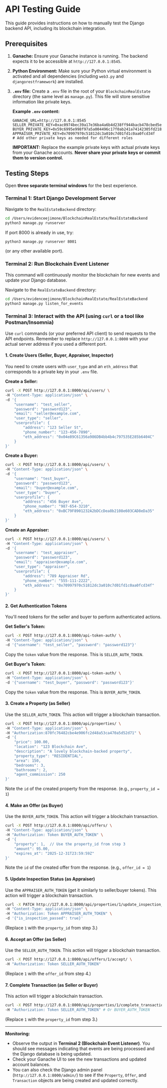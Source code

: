 # API Testing Guide

This guide provides instructions on how to manually test the Django backend API, including its blockchain integration.

## Prerequisites

1.  **Ganache:** Ensure your Ganache instance is running. The backend expects it to be accessible at `http://127.0.0.1:8545`.
2.  **Python Environment:** Make sure your Python virtual environment is activated and all dependencies (including `web3.py` and `djangorestframework`) are installed.
3.  **`.env` file:** Create a `.env` file in the root of your `BlockchainRealEstate` directory (the same level as `manage.py`). This file will store sensitive information like private keys.

    **Example `.env` content:**
    ```
    GANACHE_URL=http://127.0.0.1:8545
    SELLER_PRIVATE_KEY=0xac0974bec39a17e36ba4a6b4d238ff944bacb478cbed5efcae784d7bf4f2ff80
    BUYER_PRIVATE_KEY=0x59c6995e998f97a5a004496c17f0ab241a74142305fd218621064954ee166979
    APPRAISER_PRIVATE_KEY=0x70997970c51812dc3a010c7d01fd1c0aa0fcd34f
    # Add other private keys as needed for different roles
    ```
    **IMPORTANT:** Replace the example private keys with actual private keys from your Ganache accounts. **Never share your private keys or commit them to version control.**

## Testing Steps

Open **three separate terminal windows** for the best experience.

### Terminal 1: Start Django Development Server

Navigate to the `RealEstateBackend` directory:

```bash
cd /Users/evidenceejimone/BlockchainRealEstate/RealEstateBackend
python3 manage.py runserver
```

If port 8000 is already in use, try:

```bash
python3 manage.py runserver 8001
```
(or any other available port).

### Terminal 2: Run Blockchain Event Listener

This command will continuously monitor the blockchain for new events and update your Django database.

Navigate to the `RealEstateBackend` directory:

```bash
cd /Users/evidenceejimone/BlockchainRealEstate/RealEstateBackend
python3 manage.py listen_for_events
```

### Terminal 3: Interact with the API (using `curl` or a tool like Postman/Insomnia)

Use `curl` commands (or your preferred API client) to send requests to the API endpoints. Remember to replace `http://127.0.0.1:8000` with your actual server address if you used a different port.

#### 1. Create Users (Seller, Buyer, Appraiser, Inspector)

You need to create users with `user_type` and an `eth_address` that corresponds to a private key in your `.env` file.

**Create a Seller:**
```bash
curl -X POST http://127.0.0.1:8000/api/users/ \
-H "Content-Type: application/json" \
-d '{
    "username": "test_seller",
    "password": "password123",
    "email": "seller@example.com",
    "user_type": "seller",
    "userprofile": {
        "address": "123 Seller St",
        "phone_number": "123-456-7890",
        "eth_address": "0x04e89C61356a986DB4bb4b4c797535E285b6404C"
    }
}'
```

**Create a Buyer:**
```bash
curl -X POST http://127.0.0.1:8000/api/users/ \
-H "Content-Type: application/json" \
-d '{
    "username": "test_buyer",
    "password": "password123",
    "email": "buyer@example.com",
    "user_type": "buyer",
    "userprofile": {
        "address": "456 Buyer Ave",
        "phone_number": "987-654-3210",
        "eth_address": "0xBC79F8901232A2bDCcDea8b2108e603CAD8eDa35"
    }
}'
```

**Create an Appraiser:**
```bash
curl -X POST http://127.0.0.1:8000/api/users/ \
-H "Content-Type: application/json" \
-d '{
    "username": "test_appraiser",
    "password": "password123",
    "email": "appraiser@example.com",
    "user_type": "appraiser",
    "userprofile": {
        "address": "789 Appraiser Rd",
        "phone_number": "555-111-2222",
        "eth_address": "0x70997970c51812dc3a010c7d01fd1c0aa0fcd34f"
    }
}'
```

#### 2. Get Authentication Tokens

You'll need tokens for the seller and buyer to perform authenticated actions.

**Get Seller's Token:**
```bash
curl -X POST http://127.0.0.1:8000/api-token-auth/ \
-H "Content-Type: application/json" \
-d '{"username": "test_seller", "password": "password123"}'
```
Copy the `token` value from the response. This is `SELLER_AUTH_TOKEN`.

**Get Buyer's Token:**
```bash
curl -X POST http://127.0.0.1:8000/api-token-auth/ \
-H "Content-Type: application/json" \
-d '{"username": "test_buyer", "password": "password123"}'
```
Copy the `token` value from the response. This is `BUYER_AUTH_TOKEN`.

#### 3. Create a Property (as Seller)

Use the `SELLER_AUTH_TOKEN`. This action will trigger a blockchain transaction.

```bash
curl -X POST http://127.0.0.1:8000/api/properties/ \
-H "Content-Type: application/json" \
-H "Authorization:870fc76482cbe4e906fc2d48a53ca470a5d52d71" \
-d '{
    "price": 100.00,
    "location": "123 Blockchain Ave",
    "description": "A lovely blockchain-backed property",
    "property_type": "RESIDENTIAL",
    "area": 150,
    "bedrooms": 3,
    "bathrooms": 2,
    "agent_commission": 250
}'
```
Note the `id` of the created property from the response. (e.g., `property_id = 1`)

#### 4. Make an Offer (as Buyer)

Use the `BUYER_AUTH_TOKEN`. This action will trigger a blockchain transaction.

```bash
curl -X POST http://127.0.0.1:8000/api/offers/ \
-H "Content-Type: application/json" \
-H "Authorization: Token BUYER_AUTH_TOKEN" \
-d '{
    "property": 1,  // Use the property_id from step 3
    "amount": 95.00,
    "expires_at": "2025-12-31T23:59:59Z"
}'
```
Note the `id` of the created offer from the response. (e.g., `offer_id = 1`)

#### 5. Update Inspection Status (as Appraiser)

Use the `APPRAISER_AUTH_TOKEN` (get it similarly to seller/buyer tokens). This action will trigger a blockchain transaction.

```bash
curl -X PATCH http://127.0.0.1:8000/api/properties/1/update_inspection_status/ \
-H "Content-Type: application/json" \
-H "Authorization: Token APPRAISER_AUTH_TOKEN" \
-d '{"is_inspection_passed": true}'
```
(Replace `1` with the `property_id` from step 3.)

#### 6. Accept an Offer (as Seller)

Use the `SELLER_AUTH_TOKEN`. This action will trigger a blockchain transaction.

```bash
curl -X POST http://127.0.0.1:8000/api/offers/1/accept/ \
-H "Authorization: Token SELLER_AUTH_TOKEN"
```
(Replace `1` with the `offer_id` from step 4.)

#### 7. Complete Transaction (as Seller or Buyer)

This action will trigger a blockchain transaction.

```bash
curl -X POST http://127.0.0.1:8000/api/properties/1/complete_transaction/ \
-H "Authorization: Token SELLER_AUTH_TOKEN" # Or BUYER_AUTH_TOKEN
```
(Replace `1` with the `property_id` from step 3.)

---

**Monitoring:**

*   Observe the output in **Terminal 2 (Blockchain Event Listener)**. You should see messages indicating that events are being processed and the Django database is being updated.
*   Check your Ganache UI to see the new transactions and updated account balances.
*   You can also check the Django admin panel (`http://127.0.0.1:8000/admin/`) to see if the `Property`, `Offer`, and `Transaction` objects are being created and updated correctly.
